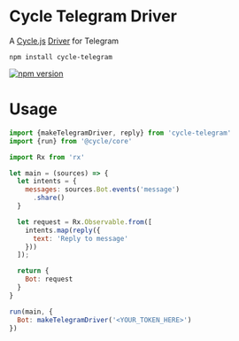 # Cycle Telegram Driver

A  [Cycle.js](http://cycle.js.org) [Driver](http://cycle.js.org/drivers.html) for Telegram

```
npm install cycle-telegram
```

[![npm version](https://badge.fury.io/js/cycle-telegram.svg)](https://badge.fury.io/js/cycle-telegram)

# Usage

```js
import {makeTelegramDriver, reply} from 'cycle-telegram'
import {run} from '@cycle/core'

import Rx from 'rx'

let main = (sources) => {
  let intents = {
    messages: sources.Bot.events('message')
      .share()
  }

  let request = Rx.Observable.from([
    intents.map(reply({
      text: 'Reply to message'
    }))
  ]);

  return {
    Bot: request
  }
}

run(main, {
  Bot: makeTelegramDriver('<YOUR_TOKEN_HERE>')
})
```
